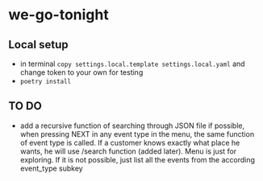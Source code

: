 # we-go-tonight

## Local setup
- in terminal `copy settings.local.template settings.local.yaml` and change token to your own for testing
- `poetry install`

## TO DO
- add a recursive function of searching through JSON file if possible, when pressing NEXT in any event type in the menu, the same function of event type is called. If a customer knows exactly what place he wants, he will use /search function (added later). Menu is just for exploring. If it is not possible, just list all the events from the according event_type subkey
